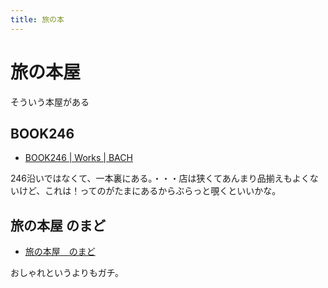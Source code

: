 ```yaml
---
title: 旅の本
---
```



旅の本屋
================================================================================

そういう本屋がある


BOOK246
--------------------------------------------------------------------------------

- [BOOK246 \| Works \| BACH](http://www.bach-inc.com/works/book246.html)

246沿いではなくて、一本裏にある。・・・店は狭くてあんまり品揃えもよくないけど、これは！ってのがたまにあるからぶらっと覗くといいかな。


旅の本屋 のまど
--------------------------------------------------------------------------------

- [旅の本屋　のまど](http://www.nomad-books.co.jp/)

おしゃれというよりもガチ。

